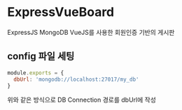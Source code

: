# __ExpressVueBoard__

ExpressJS MongoDB VueJS를 사용한 회원인증 기반의 게시판

## __config 파일 세팅__
```js
module.exports = {
  dbUrl: 'mongodb://localhost:27017/my_db'
}
```
위와 같은 방식으로 DB Connection 경로를 dbUrl에 작성
